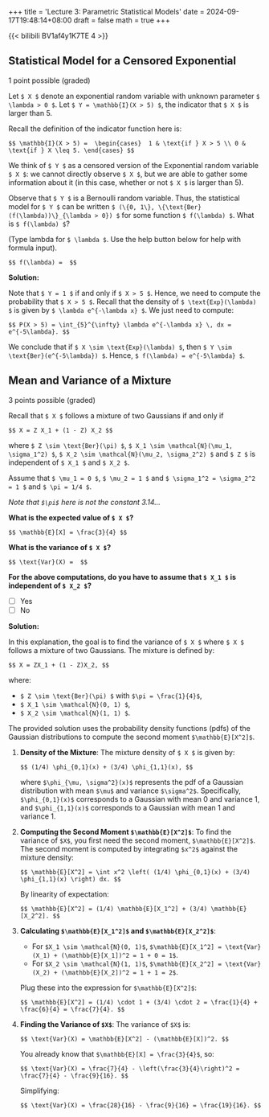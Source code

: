 +++
title = 'Lecture 3: Parametric Statistical Models'
date = 2024-09-17T19:48:14+08:00
draft = false
math = true
+++

{{< bilibili BV1af4y1K7TE 4 >}}

## Statistical Model for a Censored Exponential

1 point possible (graded)

Let `$ X $` denote an exponential random variable with unknown parameter `$ \lambda > 0 $`. Let `$ Y = \mathbb{I}(X > 5) $`, the indicator that `$ X $` is larger than 5.

Recall the definition of the indicator function here is:

`$$
\mathbb{I}(X > 5) = 
\begin{cases} 
1 & \text{if } X > 5 \\
0 & \text{if } X \leq 5.
\end{cases}
$$`

We think of `$ Y $` as a censored version of the Exponential random variable `$ X $`: we cannot directly observe `$ X $`, but we are able to gather some information about it (in this case, whether or not `$ X $` is larger than 5).

Observe that `$ Y $` is a Bernoulli random variable. Thus, the statistical model for `$ Y $` can be written `$ (\{0, 1\}, \{\text{Ber} (f(\lambda))\}_{\lambda > 0}) $` for some function `$ f(\lambda) $`. What is `$ f(\lambda) $`?

(Type lambda for `$ \lambda $`. Use the help button below for help with formula input).

`$$
f(\lambda) = 
$$`

**Solution:**

Note that `$ Y = 1 $` if and only if `$ X > 5 $`. Hence, we need to compute the probability that `$ X > 5 $`. Recall that the density of `$ \text{Exp}(\lambda) $` is given by `$ \lambda e^{-\lambda x} $`. We just need to compute:

`$$
P(X > 5) = \int_{5}^{\infty} \lambda e^{-\lambda x} \, dx = e^{-5\lambda}.
$$`

We conclude that if `$ X \sim \text{Exp}(\lambda) $`, then `$ Y \sim \text{Ber}(e^{-5\lambda}) $`. Hence, `$ f(\lambda) = e^{-5\lambda} $`.



## Mean and Variance of a Mixture

3 points possible (graded)

Recall that `$ X $` follows a mixture of two Gaussians if and only if

`$$
X = Z X_1 + (1 - Z) X_2
$$`

where `$ Z \sim \text{Ber}(\pi) $`, `$ X_1 \sim \mathcal{N}(\mu_1, \sigma_1^2) $`, `$ X_2 \sim \mathcal{N}(\mu_2, \sigma_2^2) $` and `$ Z $` is independent of `$ X_1 $` and `$ X_2 $`.

Assume that `$ \mu_1 = 0 $`, `$ \mu_2 = 1 $` and `$ \sigma_1^2 = \sigma_2^2 = 1 $` and `$ \pi = 1/4 $`.

*Note that `$\pi$` here is not the constant 3.14...*

**What is the expected value of `$ X $`?**

`$$
\mathbb{E}[X] = \frac{3}{4}
$$`

**What is the variance of `$ X $`?**

`$$
\text{Var}(X) = 
$$`

**For the above computations, do you have to assume that `$ X_1 $` is independent of `$ X_2 $`?**

- [ ] Yes  
- [ ] No  

**Solution:**

In this explanation, the goal is to find the variance of `$ X $` where `$ X $` follows a mixture of two Gaussians. The mixture is defined by:

`$$
X = ZX_1 + (1 - Z)X_2,
$$`

where:
- `$ Z \sim \text{Ber}(\pi) $` with `$\pi = \frac{1}{4}$`,
- `$ X_1 \sim \mathcal{N}(0, 1) $`,
- `$ X_2 \sim \mathcal{N}(1, 1) $`.

The provided solution uses the probability density functions (pdfs) of the Gaussian distributions to compute the second moment `$\mathbb{E}[X^2]$`.

1. **Density of the Mixture**:
   The mixture density of `$ X $` is given by:

   `$$
   (1/4) \phi_{0,1}(x) + (3/4) \phi_{1,1}(x),
   $$`

   where `$\phi_{\mu, \sigma^2}(x)$` represents the pdf of a Gaussian distribution with mean `$\mu$` and variance `$\sigma^2$`. Specifically, `$\phi_{0,1}(x)$` corresponds to a Gaussian with mean 0 and variance 1, and `$\phi_{1,1}(x)$` corresponds to a Gaussian with mean 1 and variance 1.

2. **Computing the Second Moment `$\mathbb{E}[X^2]$`**:
   To find the variance of `$X$`, you first need the second moment, `$\mathbb{E}[X^2]$`. The second moment is computed by integrating `$x^2$` against the mixture density:

   `$$
   \mathbb{E}[X^2] = \int x^2 \left( (1/4) \phi_{0,1}(x) + (3/4) \phi_{1,1}(x) \right) dx.
   $$`

   By linearity of expectation:

   `$$
   \mathbb{E}[X^2] = (1/4) \mathbb{E}[X_1^2] + (3/4) \mathbb{E}[X_2^2].
   $$`

3. **Calculating `$\mathbb{E}[X_1^2]$` and `$\mathbb{E}[X_2^2]$`**:
   - For `$X_1 \sim \mathcal{N}(0, 1)$`, `$\mathbb{E}[X_1^2] = \text{Var}(X_1) + (\mathbb{E}[X_1])^2 = 1 + 0 = 1$`.
   - For `$X_2 \sim \mathcal{N}(1, 1)$`, `$\mathbb{E}[X_2^2] = \text{Var}(X_2) + (\mathbb{E}[X_2])^2 = 1 + 1 = 2$`.

   Plug these into the expression for `$\mathbb{E}[X^2]$`:

   `$$
   \mathbb{E}[X^2] = (1/4) \cdot 1 + (3/4) \cdot 2 = \frac{1}{4} + \frac{6}{4} = \frac{7}{4}.
   $$`

4. **Finding the Variance of `$X$`**:
   The variance of `$X$` is:

   `$$
   \text{Var}(X) = \mathbb{E}[X^2] - (\mathbb{E}[X])^2.
   $$`

   You already know that `$\mathbb{E}[X] = \frac{3}{4}$`, so:

   `$$
   \text{Var}(X) = \frac{7}{4} - \left(\frac{3}{4}\right)^2 = \frac{7}{4} - \frac{9}{16}.
   $$`

   Simplifying:

   `$$
   \text{Var}(X) = \frac{28}{16} - \frac{9}{16} = \frac{19}{16}.
   $$`

